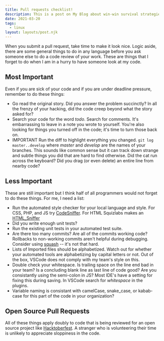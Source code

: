 ```yaml
---
title: Pull requests checklist!
description: This is a post on My Blog about win-win survival strategies.
date: 2021-03-20
tags:
  - linux
layout: layouts/post.njk
---
```


When you submit a pull request, take time to make it look nice. Logic aside, there are some general things to do in any language before you ask someone else to do a code review of your work. These are things that I forget to do when I am in a hurry to have someone look at my code.

## Most Important

Even if you are sick of your code and if you are under deadline pressure, remember to do these things:

* Go read the original story. Did you answer the problem succinctly? In all the frenzy of your hacking, did the code creep beyond what the story asked for?
* Search your code for the word *todo*. Search for comments. It's embarrassing to leave in a note you wrote to yourself. You're also looking for things you turned off in the code; it's time to turn those back on.
* IMPORTANT Run the diff to highlight everything you changed. `git log master..develop` where *master* and *develop* are the names of your branches. This sounds like common sense but it can track down strange and subtle things you did that are hard to find otherwise. Did the cat run across the keyboard? Did you drag (or even delete) an entire line from nearby code?

## Less Important

These are still important but I think half of all programmers would not forget to do these things. For me, I need a list:

* Run the automated style checker for your local language and style. For CSS, PHP, and JS try [CodeSniffer](https://pear.php.net/package/PHP_CodeSniffer/). For HTML Squizlabs makes an [HTML_Sniffer](https://squizlabs.github.io/HTML_CodeSniffer/)
* Did you write enough unit tests?
* Run the existing unit tests in your automated test suite.
* Are there too many commits? Are all of the commits working code? Rollbacks to non-working commits aren't helpful during debugging. Consider using [squash](https://gitbetter.substack.com/p/how-to-squash-git-commits) -- it's not that hard.
* Lists of Imported files should be alphabetized. Watch out for whether your automated tools are alphabetizing by capital letters or not. Out of the box, VSCode does not comply with my team's style on this.
* Double check your whitespace. Is trailing space on the line end bad in your team? Is a concluding blank line as last line of code good? Are you consistantly using the semi-colon in JS? Most IDE's have a setting for fixing this during saving. In VSCode search for *whitespace* in the plugins.
* Variable naming is consistant with camelCase, snake_case, or kabab-case for this part of the code in your organization?

## Open Source Pull Requests

All of these things apply doubly to code that is being reviewed for an open source project like [Hacktoberfest](https://hacktoberfest.digitalocean.com/?ref=hackernoon.com). A stranger who is volunteering their time is unlikely to appreciate sloppiness in the code.
